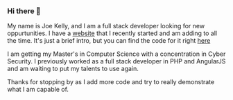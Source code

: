 ### Hi there 👋

My name is Joe Kelly, and I am a full stack developer looking for new oppurtunities. I have a [website](https://www.joekellyonline.com) that I recently started and am adding to all the time. It's just a brief intro, but you can find the code for it right [here](https://www.gitbhub.com/pecuniam/joekellyonline)

I am getting my Master's in Computer Science with a concentration in Cyber Security. I previously worked as a full stack developer in PHP and AngularJS and am waiting to put my talents to use again.

Thanks for stopping by as I add more code and try to really demonstrate what I am capable of.

<!--
**pecuniam1/pecuniam1** is a ✨ _special_ ✨ repository because its `README.md` (this file) appears on your GitHub profile.

Here are some ideas to get you started:

- 🔭 I’m currently working on ...
- 🌱 I’m currently learning ...
- 👯 I’m looking to collaborate on ...
- 🤔 I’m looking for help with ...
- 💬 Ask me about ...
- 📫 How to reach me: ...
- 😄 Pronouns: ...
- ⚡ Fun fact: ...
-->

